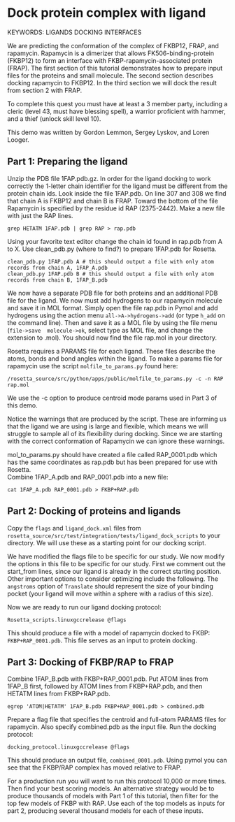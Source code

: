 Dock protein complex with ligand
================================

KEYWORDS: LIGANDS DOCKING INTERFACES

We are predicting the conformation of the complex of FKBP12, FRAP, and 
rapamycin.  Rapamycin is a dimerizer that allows FK506-binding-protein (FKBP12) 
to form an interface with FKBP-rapamycin-associated protein (FRAP). The first 
section of this tutorial demonstrates how to prepare input files for the 
proteins and small molecule. The second section describes docking rapamycin to 
FKBP12.  In the third section we will dock the result from section 2 with FRAP. 

To complete this quest you must have at least a 3 member party, including a 
cleric (level 43, must have blessing spell), a warrior proficient with hammer, 
and a thief (unlock skill level 10).

This demo was written by Gordon Lemmon, Sergey Lyskov, and Loren Looger.

Part 1: Preparing the ligand
----------------------------

Unzip the PDB file 1FAP.pdb.gz. In order for the ligand docking to work 
correctly the 1-letter chain identifier for the ligand must be different from 
the protein chain ids.  Look inside the file 1FAP.pdb.  On line 307 and 308 we 
find that chain A is FKBP12 and chain B is FRAP.  Toward the bottom of the file 
Rapamycin is specified by the residue id RAP (2375-2442).  Make a new file with 
just the RAP lines.

    grep HETATM 1FAP.pdb | grep RAP > rap.pdb

Using your favorite text editor change the chain id found in rap.pdb from 
A to X.  Use clean_pdb.py (where to find?) to prepare 1FAP.pdb for Rosetta.

    clean_pdb.py 1FAP.pdb A # this should output a file with only atom records from chain A, 1FAP_A.pdb
    clean_pdb.py 1FAP.pdb B # this should output a file with only atom records from chain B, 1FAP_B.pdb

We now have a separate PDB file for both proteins and an additional PDB file 
for the ligand. We now must add hydrogens to our rapamycin molecule and save it 
in MOL format.  Simply open the file rap.pdb in Pymol and add hydrogens using 
the action menu `all->A->hydrogens->add` (or type `h_add` on the command line). 
Then and save it as a MOL file by using the file menu (`file->save 
molecule->ok`, select type as MOL file, and change the extension to 
.mol).  You should now find the file rap.mol in your directory. 

Rosetta requires a PARAMS file for each ligand.  These files describe the 
atoms, bonds and bond angles within the ligand.  To make a params file for 
rapamycin use the script `molfile_to_params.py` found here:

    /rosetta_source/src/python/apps/public/molfile_to_params.py -c -n RAP rap.mol

We use the -c option to produce centroid mode params used in Part 3 of this 
demo.

Notice the warnings that are produced by the script.  These are informing us 
that the ligand we are using is large and flexible, which means we will 
struggle to sample all of its flexibility during docking. Since we are starting 
with the correct conformation of Rapamycin we can ignore these warnings.

mol_to_params.py should have created a file called RAP_0001.pdb which has the 
same coordinates as rap.pdb but has been prepared for use with Rosetta.  
Combine 1FAP_A.pdb and RAP_0001.pdb into a new file:

    cat 1FAP_A.pdb RAP_0001.pdb > FKBP+RAP.pdb

Part 2: Docking of proteins and ligands
---------------------------------------

Copy the `flags` and `ligand_dock.xml` files from 
`rosetta_source/src/test/integration/tests/ligand_dock_scripts` to your 
directory.  We will use these as a starting point for our docking script.

We have modified the flags file to be specific for our study. 
We now modify the options in this file to be specific for our study. First we 
comment out the start_from lines, since our ligand is already in the correct 
starting position.  Other important options to consider optimizing include the 
following.  The `angstroms` option of `Translate` should represent 
the size of your binding pocket (your ligand will move within a sphere with a 
radius of this size).

Now we are ready to run our ligand docking protocol:

    Rosetta_scripts.linuxgccrelease @flags

This should produce a file with a model of rapamycin docked to FKBP: 
`FKBP+RAP_0001.pdb`.  This file serves as an input to protein docking.

Part 3: Docking of FKBP/RAP to FRAP
-----------------------------------

Combine 1FAP_B.pdb with FKBP+RAP_0001.pdb.  Put ATOM lines from 1FAP_B first, 
followed by ATOM lines from FKBP+RAP.pdb, and then HETATM lines from 
FKBP+RAP.pdb.

    egrep 'ATOM|HETATM' 1FAP_B.pdb FKBP+RAP_0001.pdb > combined.pdb

Prepare a flag file that specifies the centroid and full-atom PARAMS files for 
rapamycin.  Also specify combined.pdb as the input file.  Run the docking 
protocol:

    docking_protocol.linuxgccrelease @flags

This should produce an output file, `combined_0001.pdb`.  Using pymol you can 
see that the FKBP/RAP complex has moved relative to FRAP.

For a production run you will want to run this protocol 10,000 or more 
times.  Then find your best scoring models. An alternative strategy would be to 
produce thousands of models with Part 1 of this tutorial, then filter for the 
top few models of FKBP with RAP.  Use each of the top models as inputs for part 
2, producing several thousand models for each of these inputs.
